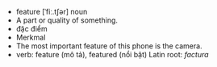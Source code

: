- feature	[ˈfiː.tʃər]	noun	
- A part or quality of something.
- đặc điểm
- Merkmal
- The most important feature of this phone is the camera.
- verb: feature (mô tả), featured (nổi bật)	
Latin root: *factura*